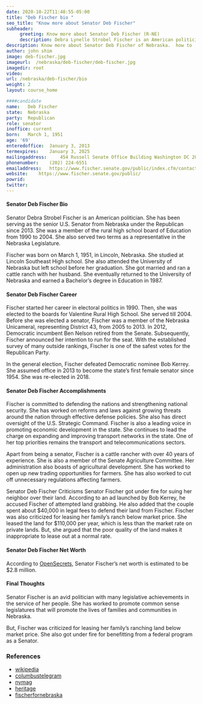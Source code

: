 ```yaml
---
date: 2020-10-22T11:48:55-05:00
title: "Deb Fischer bio "
seo_title: "Know more about Senator Deb Fischer"
subheader:
     greeting: Know more about Senator Deb Fischer (R-NE) 
     description: Debra Lynelle Strobel Fischer is an American politician serving as the senior United States Senator from Nebraska since 2013. She was elected to the Senate in 2012 and reelected in 2018. Fischer served two terms in the Nebraska Legislature, representing a rural district in the Sandhills, from 2005 to 2013.
description: Know more about Senator Deb Fischer of Nebraska.  how to  Contact Senator Deb Fischer includes email address, phone number, and mailing address.
author: john shim
image: deb-fischer.jpg
imageurl:  /nebraska/deb-fischer/deb-fischer.jpg
imagedir: root
video:
url: /nebraska/deb-fischer/bio
weight: 2
layout: course_home

####candidate
name:	Deb Fischer
state:	Nebraska
party:	Republican
role: senator
inoffice: current
born:	March 1, 1951
age: '69'
enteredoffice:	January 3, 2013
termexpires:	January 3, 2025
mailingaddress:		454 Russell Senate Office Building Washington DC 20510
phonenumber:	(202) 224-6551
emailaddress:	https://www.fischer.senate.gov/public/index.cfm/contact
website:	https://www.fischer.senate.gov/public/
powrid:
twitter: 
---
```


####  Senator Deb Fischer Bio
Senator Debra Strobel Fischer is an American politician. She has been serving as the senior U.S. Senator from Nebraska under the Republican since 2013. She was a member of the rural high school board of Education from 1990 to 2004. She also served two terms as a representative in the Nebraska Legislature.

Fischer was born on March 1, 1951, in Lincoln, Nebraska. She studied at Lincoln Southeast High school. She also attended the University of Nebraska but left school before her graduation. She got married and ran a cattle ranch with her husband. She eventually returned to the University of Nebraska and earned a Bachelor’s degree in Education in 1987.

#### Senator Deb Fischer Career
Fischer started her career in electoral politics in 1990. Then, she was elected to the boards for Valentine Rural High School. She served till 2004. Before she was elected a senator, Fischer was a member of the Nebraska Unicameral, representing District 43, from 2005 to 2013.
In 2012, Democratic incumbent Ben Nelson retired from the Senate. Subsequently, Fischer announced her intention to run for the seat. With the established survey of many outside rankings, Fischer is one of the safest votes for the Republican Party.

In the general election, Fischer defeated Democratic nominee Bob Kerrey. She assumed office in 2013 to become the state’s first female senator since 1954. She was re-elected in 2018. 

#### Senator Deb Fischer Accomplishments
Fischer is committed to defending the nations and strengthening national security. She has worked on reforms and laws against growing threats around the nation through effective defense policies. She also has direct oversight of the U.S. Strategic Command.
Fischer is also a leading voice in promoting economic development in the state. She continues to lead the charge on expanding and improving transport networks in the state. One of her top priorities remains the transport and telecommunications sectors.

Apart from being a senator, Fischer is a cattle rancher with over 40 years of experience. She is also a member of the Senate Agriculture Committee. Her administration also boasts of agricultural development. She has worked to open up new trading opportunities for farmers. She has also worked to cut off unnecessary regulations affecting farmers.

Senator Deb Fischer Criticisms
Senator Fischer got under fire for suing her neighbor over their land. According to an ad launched by Bob Kerrey, he accused Fischer of attempted land grabbing. He also added that the couple spent about $40,000 in legal fees to defend their land from Fischer.
Fischer was also criticized for leasing her family’s ranch below market price. She leased the land for $110,000 per year, which is less than the market rate on private lands. But, she argued that the poor quality of the land makes it inappropriate to lease out at a normal rate.

#### Senator Deb Fischer Net Worth
According to [OpenSecrets]({{"https://www.opensecrets.org/members-of-congress/summary?cid=N00033443"}}), Senator Fischer’s net worth is estimated to be $2.8 million.

#### Final Thoughts
Senator Fischer is an avid politician with many legislative achievements in the service of her people. She has worked to promote common sense legislatures that will promote the lives of families and communities in Nebraska.

But, Fischer was criticized for leasing her family’s ranching land below market price. She also got under fire for benefitting from a federal program as a Senator.

### References
* [wikipedia]({{"https://en.m.wikipedia.org/wiki/Deb_Fischer"}})
* [columbustelegram]({{"https://columbustelegram.com/news/local/govt-and-politics/elections/kerry-ad-accuses-fischer-of-land-grab/article_81a0cb04-1790-11e2-980a-0019bb2963f4.html"}})
* [nymag]({{"https://nymag.com/intelligencer/2016/10/after-three-days-senator-deb-fischer-re-endorses-trump.html"}})
* [heritage]({{"https://www.heritage.org/defense/event/virtual-event-senator-deb-fischer-the-future-nuclear-modernization"}})
* [fischerfornebraska]({{"https://www.fischerfornebraska.com/"}})
